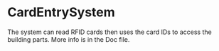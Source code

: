 # CardEntrySystem
The system can read RFID cards then uses the card IDs to access the building parts. More info is in the Doc file.
